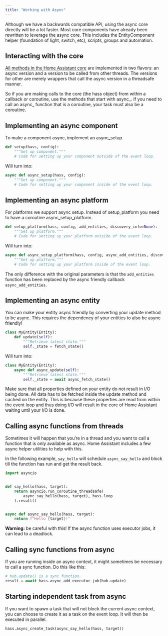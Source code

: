 ```yaml
---
title: "Working with Async"
---
```


Although we have a backwards compatible API, using the async core directly will be a lot faster. Most core components have already been rewritten to leverage the async core. This includes the EntityComponent helper (foundation of light, switch, etc), scripts, groups and automation.

## Interacting with the core

[All methods in the Home Assistant core][dev-docs] are implemented in two flavors: an async version and a version to be called from other threads. The versions for other are merely wrappers that call the async version in a threadsafe manner.

So if you are making calls to the core (the hass object) from within a callback or coroutine, use the methods that start with async_. If you need to call an async_ function that is a coroutine, your task must also be a coroutine.

## Implementing an async component

To make a component async, implement an async_setup.

```python
def setup(hass, config):
    """Set up component."""
    # Code for setting up your component outside of the event loop.
```

Will turn into:

```python
async def async_setup(hass, config):
    """Set up component."""
    # Code for setting up your component inside of the event loop.
```

## Implementing an async platform

For platforms we support async setup. Instead of setup_platform you need to have a coroutine async_setup_platform.

```python
def setup_platform(hass, config, add_entities, discovery_info=None):
    """Set up platform."""
    # Code for setting up your platform outside of the event loop.
```

Will turn into:

```python
async def async_setup_platform(hass, config, async_add_entities, discovery_info=None):
    """Set up platform."""
    # Code for setting up your platform inside of the event loop.
```

The only difference with the original parameters is that the `add_entities` function has been replaced by the async friendly callback `async_add_entities`.

## Implementing an async entity

You can make your entity async friendly by converting your update method to be async. This requires the dependency of your entities to also be async friendly!

```python
class MyEntity(Entity):
    def update(self):
        """Retrieve latest state."""
        self._state = fetch_state()
```

Will turn into:

```python
class MyEntity(Entity):
    async def async_update(self):
        """Retrieve latest state."""
        self._state = await async_fetch_state()
```

Make sure that all properties defined on your entity do not result in I/O being done. All data has to be fetched inside the update method and cached on the entity. This is because these properties are read from within the event loop and thus doing I/O will result in the core of Home Assistant waiting until your I/O is done.

## Calling async functions from threads

Sometimes it will happen that you’re in a thread and you want to call a function that is only available as async. Home Assistant includes a few async helper utilities to help with this.

In the following example, `say_hello` will schedule `async_say_hello` and block till the function has run and get the result back.

```python
import asyncio


def say_hello(hass, target):
    return asyncio.run_coroutine_threadsafe(
        async_say_hello(hass, target), hass.loop
    ).result()


async def async_say_hello(hass, target):
    return f"Hello {target}!"
```

**Warning:** be careful with this! If the async function uses executor jobs, it can lead to a deadlock.

## Calling sync functions from async

If you are running inside an async context, it might sometimes be necessary to call a sync function. Do this like this:

```python
# hub.update() is a sync function.
result = await hass.async_add_executor_job(hub.update)
```

## Starting independent task from async

If you want to spawn a task that will not block the current async context, you can choose to create it as a task on the event loop. It will then be executed in parallel.

```python
hass.async_create_task(async_say_hello(hass, target))
```

[dev-docs]: https://dev-docs.home-assistant.io/en/dev/api/core.html
[dev-docs-async]: https://dev-docs.home-assistant.io/en/dev/api/util.html#module-homeassistant.util.async
